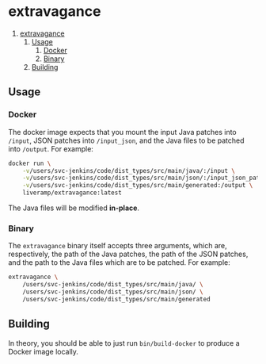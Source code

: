 # extravagance

1. [extravagance](#extravagance)
   1. [Usage](#usage)
      1. [Docker](#docker)
      1. [Binary](#binary)
   1. [Building](#building)

## Usage

### Docker

The docker image expects that you mount the input Java patches into `/input`, JSON patches into `/input_json`, and the Java files to be patched into `/output`. For example:

```bash
docker run \
    -v/users/svc-jenkins/code/dist_types/src/main/java/:/input \
    -v/users/svc-jenkins/code/dist_types/src/main/json/:/input_json_patches \
    -v/users/svc-jenkins/code/dist_types/src/main/generated:/output \
    liveramp/extravagance:latest
```

The Java files will be modified **in-place**.

### Binary

The `extravagance` binary itself accepts three arguments, which are, respectively, the path of the Java patches, the path of the JSON patches, and the path to the Java files which are to be patched. For example:

```bash
extravagance \
    /users/svc-jenkins/code/dist_types/src/main/java/ \
    /users/svc-jenkins/code/dist_types/src/main/json/ \
    /users/svc-jenkins/code/dist_types/src/main/generated
```

## Building

In theory, you should be able to just run `bin/build-docker` to produce a Docker image locally.
